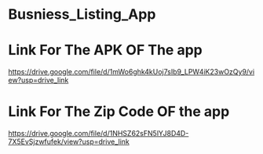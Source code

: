 # Busniess_Listing_App

# Link For The APK OF The app

https://drive.google.com/file/d/1mWo6ghk4kUoj7sIb9_LPW4iK23wOzQy9/view?usp=drive_link

# Link For The Zip Code OF the app

https://drive.google.com/file/d/1NHSZ62sFN5lYJ8D4D-7X5EvSjzwfufek/view?usp=drive_link
